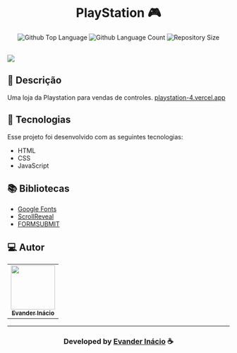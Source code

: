 
<h1 align="center">
  PlayStation 🎮
</h1>

<p align="center">
  <img alt="Github Top Language" src="https://img.shields.io/github/languages/top/EvanderInacio/PlayStation?color=362CAA">
  <img alt="Github Language Count" src="https://img.shields.io/github/languages/count/EvanderInacio/PlayStation?color=362CAA">
  <img alt="Repository Size" src="https://img.shields.io/github/repo-size/EvanderInacio/PlayStation?color=362CAA">
</p>

<br>

<img src="https://playstation-4.vercel.app/assets/images/playstation-4.png">

<br>

## 📝 Descrição 

Uma loja da Playstation para vendas de controles.  [playstation-4.vercel.app](https://playstation-4.vercel.app/)


## 🚀 Tecnologias

Esse projeto foi desenvolvido com as seguintes tecnologias:

- HTML
- CSS
- JavaScript

## 📚 Bibliotecas

- [Google Fonts](https://fonts.google.com/)
- [ScrollReveal](https://scrollrevealjs.org/)
- [FORMSUBMIT](https://formsubmit.co/)
 
## 💻 Autor<br>
<table>
  <tr>
    <td align="center">
      <a href="https://github.com/EvanderInacio">
        <img src="https://avatars.githubusercontent.com/u/72362299?s=96&v=4" width="100px;" /><br>
        <sub>
          <b>Evander Inácio</b>
        </sub>
      </a>
    </td>
  </tr>
</table>

-----

  <h3 align="center"> Developed by <a href="https://www.linkedin.com/in/evander-inacio/">Evander Inácio</a> ☕</h3>


